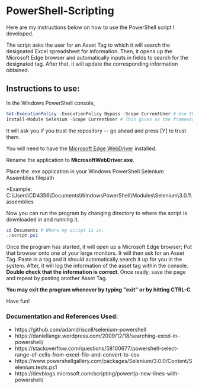 # PowerShell-Scripting
Here are my instructions below on how to use the PowerShell script I developed.

The script asks the user for an Asset Tag to which it will search the designated Excel spreadsheet for information. Then, it opens up the Microsoft Edge browser and automatically inputs in fields to search for the designated tag. After that, it will update the corresponding information obtained.

## Instructions to use:
In the Windows PowerShell console, 
```powershell
Set-ExecutionPolicy -ExecutionPolicy Bypass -Scope CurrentUser # Use this if you are restricted by admin privileges.
Install-Module Selenium -Scope CurrentUser # This gives us the framework that allows us to manipulate the web browser.
```
It will ask you if you trust the repository -- go ahead and press [Y] to trust them.

You will need to have the [Microsoft Edge WebDriver](https://developer.microsoft.com/en-us/microsoft-edge/tools/webdriver/) installed.

Rename the application to **MicrosoftWebDriver.exe**. 

Place the .exe application in your Windows PowerShell Selenium Assemblies filepath 

*Example: C:\Users\CD4356\Documents\WindowsPowerShell\Modules\Selenium\3.0.1\assemblies

Now you can run the program by changing directory to where the script is downloaded in and running it.
```powershell
cd Documents # Where my script is in.
./script.ps1
```
Once the program has started, it will open up a Microsoft Edge browser; Put that browser onto one of your large monitors. It will then ask for an Asset Tag. Paste in a tag and it should automatically search it up for you in the system. After, it will log the information of the asset tag within the console. **Double check that the information is correct**. Once ready, save the page and repeat by pasting another Asset Tag. 

**You may exit the program whenever by typing "exit" or by hitting CTRL-C**.

Have fun!
### Documentation and References Used:
<ul>
  <li> https://github.com/adamdriscoll/selenium-powershell </li>
  <li> https://daniellange.wordpress.com/2009/12/18/searching-excel-in-powershell/ </li>
  <li> https://stackoverflow.com/questions/58100677/powershell-select-range-of-cells-from-excel-file-and-convert-to-csv </li>
  <li> https://www.powershellgallery.com/packages/Selenium/3.0.0/Content/Selenium.tests.ps1 </li>
  <li> https://devblogs.microsoft.com/scripting/powertip-new-lines-with-powershell/ </li>
</ul>
